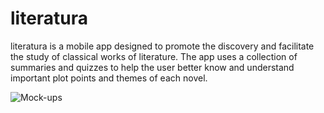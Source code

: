 # literatura
literatura is a mobile app designed to promote the discovery and facilitate the study of classical works of literature. The app uses a collection of summaries and quizzes to help the user better know and understand important plot points and themes of each novel.

![Mock-ups](https://imgur.com/a/bk4gAxi)
